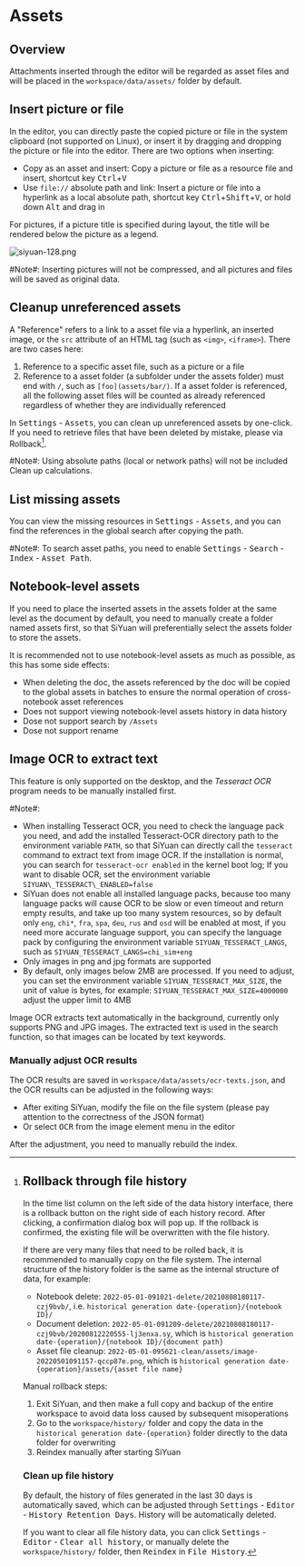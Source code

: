 # Assets

## Overview

Attachments inserted through the editor will be regarded as asset files and will be placed in the `workspace/data/assets/` folder by default.

## Insert picture or file

In the editor, you can directly paste the copied picture or file in the system clipboard (not supported on Linux), or insert it by dragging and dropping the picture or file into the editor. There are two options when inserting:

- Copy as an asset and insert: Copy a picture or file as a resource file and insert, shortcut key <kbd>Ctrl</kbd>+<kbd>V</kbd>​
- Use `file://` absolute path and link: Insert a picture or file into a hyperlink as a local absolute path, shortcut key <kbd>Ctrl</kbd>+<kbd>Shift</kbd>+<kbd>V</kbd>, or hold down <kbd>Alt</kbd> and drag in

For pictures, if a picture title is specified during layout, the title will be rendered below the picture as a legend.

![siyuan-128.png](assets/siyuan-128-20210604092437-7iqzf90.png "When one drinks water, one must not forget where it comes from")

​#Note#: Inserting pictures will not be compressed, and all pictures and files will be saved as original data.  

## Cleanup unreferenced assets

A "Reference" refers to a link to a asset file via a hyperlink, an inserted image, or the `src` attribute of an HTML tag (such as `<img>`, `<iframe>`). There are two cases here:

1. Reference to a specific asset file, such as a picture or a file
2. Reference to a asset folder (a subfolder under the assets folder) must end with `/`, such as `[foo](assets/bar/)`. If a asset folder is referenced, all the following asset files will be counted as already referenced regardless of whether they are individually referenced

In <kbd>Settings</kbd> - <kbd>Assets</kbd>, you can clean up unreferenced assets by one-click. If you need to retrieve files that have been deleted by mistake, please via Rollback[^1].

​#Note#: Using absolute paths (local or network paths) will not be included Clean up calculations.

## List missing assets

You can view the missing resources in <kbd>Settings</kbd> - <kbd>Assets</kbd>, and you can find the references in the global search after copying the path.

​#Note#: To search asset paths, you need to enable <kbd>Settings</kbd> - <kbd>Search</kbd> - <kbd>Index</kbd> - <kbd>Asset Path</kbd>.

## Notebook-level assets

If you need to place the inserted assets in the assets folder at the same level as the document by default, you need to manually create a folder named assets first, so that SiYuan will preferentially select the assets folder to store the assets.

It is recommended not to use notebook-level assets as much as possible, as this has some side effects:

- When deleting the doc, the assets referenced by the doc will be copied to the global assets in batches to ensure the normal operation of cross-notebook asset references
- Does not support viewing notebook-level assets history in data history
- Dose not support search by `/Assets`
- Dose not support rename

## Image OCR to extract text

This feature is only supported on the desktop, and the *Tesseract OCR* program needs to be manually installed first. 

​#Note#:

- When installing Tesseract OCR, you need to check the language pack you need, and add the installed Tesseract-OCR directory path to the environment variable `PATH`, so that SiYuan can directly call the `tesseract` command to extract text from image OCR. If the installation is normal, you can search for `tesseract-ocr enabled` in the kernel boot log; If you want to disable OCR, set the environment variable `SIYUAN\_TESSERACT\_ENABLED=false`​
- SiYuan does not enable all installed language packs, because too many language packs will cause OCR to be slow or even timeout and return empty results, and take up too many system resources, so by default only `eng`​, `chi*`​, `fra`​, `spa`​, `deu`​, `rus`​ and `osd`​ will be enabled at most, if you need more accurate language support, you can specify the language pack by configuring the environment variable `SIYUAN_TESSERACT_LANGS`​, such as `SIYUAN_TESSERACT_LANGS=chi_sim+eng`​
- Only images in png and jpg formats are supported
- By default, only images below 2MB are processed. If you need to adjust, you can set the environment variable `SIYUAN_TESSERACT_MAX_SIZE`​, the unit of value is bytes, for example: `SIYUAN_TESSERACT_MAX_SIZE=4000000`​ adjust the upper limit to 4MB

Image OCR extracts text automatically in the background, currently only supports PNG and JPG images. The extracted text is used in the search function, so that images can be located by text keywords.

### Manually adjust OCR results

The OCR results are saved in `workspace/data/assets/ocr-texts.json`, and the OCR results can be adjusted in the following ways:

- After exiting SiYuan, modify the file on the file system (please pay attention to the correctness of the JSON format)
- Or select <kbd>OCR</kbd> from the image element menu in the editor

After the adjustment, you need to manually rebuild the index.

[^1]: ## Rollback through file history

    In the time list column on the left side of the data history interface, there is a rollback button on the right side of each history record. After clicking, a confirmation dialog box will pop up. If the rollback is confirmed, the existing file will be overwritten with the file history.

    If there are very many files that need to be rolled back, it is recommended to manually copy on the file system. The internal structure of the history folder is the same as the internal structure of data, for example:

    - Notebook delete: `2022-05-01-091021-delete/20210808180117-czj9bvb/`, i.e. `historical generation date-{operation}/{notebook ID}/`
    - Document deletion: `2022-05-01-091209-delete/20210808180117-czj9bvb/20200812220555-lj3enxa.sy`, which is `historical generation date-{operation}/{notebook ID}/{document path}`
    - Asset file cleanup: `2022-05-01-095621-clean/assets/image-20220501091157-qccp87e.png`, which is `historical generation date-{operation}/assets/{asset file name}`

    Manual rollback steps:

    1. Exit SiYuan, and then make a full copy and backup of the entire workspace to avoid data loss caused by subsequent misoperations
    2. Go to the `workspace/history/` folder and copy the data in the `historical generation date-{operation}` folder directly to the data folder for overwriting
    3. Reindex manually after starting SiYuan

    ### Clean up file history

    By default, the history of files generated in the last 30 days is automatically saved, which can be adjusted through <kbd>Settings</kbd> - <kbd>Editor</kbd> - <kbd>History Retention Days</kbd>. History will be automatically deleted.

    If you want to clear all file history data, you can click <kbd>Settings</kbd> - <kbd>Editor</kbd> - <kbd>Clear all history</kbd>, or manually delete the `workspace/history/` folder, then <kbd>Reindex</kbd> in <kbd>File History</kbd>.
